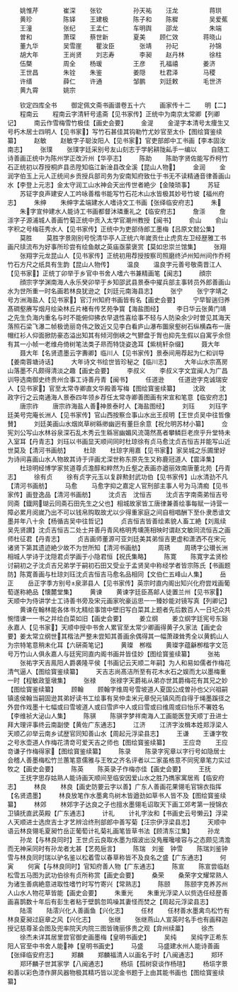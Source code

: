 <!-- { "loadSidebar": true } -->
　　姚惟芹　　　　崔深
　　张钦　　　　　孙天祐
　　汪龙　　　　　蒋珙
　　黄珍　　　　　陈铎
　　王建极　　　　陈子和
　　陈穉　　　　　吴爱蕉
　　王潼　　　　　张纪
　　王孟仁　　　　车明舆
　　邵龙　　　　　朱端
　　曽和　　　　　萧琛
　　蔡世新　　　　夏美
　　顾仁效　　　　蒋晓山
　　董九华　　　　吴雪崖
　　瞿汝臣　　　　张靖
　　孙玘　　　　　孙锦
　　胡大年　　　　王尚贤
　　刘志寿　　　　李昶
　　赵丹林　　　　徐柱
　　伍槩　　　　　周全
　　杨瑗　　　　　王彦
　　孔福禧　　　　姜济
　　王世昌　　　　朱铨
　　朱鉴　　　　　姜隠
　　杜君泽　　　　马稷
　　许缙　　　　　薛仁
　　许通　　　　　邹鹏
　　刘廷敕　　　　毛世济
　　黄九霄　　　　姚宗

　　钦定四库全书
　　御定佩文斋书画谱卷五十六
　　画家传十二
　　明【二】
　　程南云
　　程南云字清轩号逺斋【见书家传】正统中为南京太常卿【列卿记】
　　南云作雪梅雪竹极佳【画史会要】
　　金湜
　　金湜字本清号太痩生又号朽木居士四明人【见书家】写竹石甚佳其钩勒竹尤妙官至太仆【图绘寳鉴续纂】
　　赵敏
　　赵敏字子聪汝阳人【见书家】官吏部郎中工书画【李本固汝南志】
　　张璞
　　张璞字廷采别号友山刻志于学躬耕陇畆手一编以
　　自随工诗善画正统中为陈州学正改沂州【华亭志】
　　陈助
　　陈助字贤佐能写乔柯竹石正统初以荐授桐庐县丞陞知临江新淦县改全溪【昆山人物】
　　金润
　　金润字伯玉上元人正统间乡贡授兵部司务为安南知府致仕于书无不读精通音律善画山水【李登上元志】金太守润工山水神会天出传世者絶少【金陵琐事】
　　苏钲
　　苏钲字良声建安人工吟咏善楷书能写竹石花木山水皆极其妙号竹坡【福州府志】
　　朱绅
　　朱绅字孟端建水人嗜诗文工书画【张绎临安府志】
　　朱
　　朱字宣仲建水人能诗工书画都督沐璘重礼之【临安府志】
　　詹漴
　　詹漴字子源浦城人善画竹菊正统中贡入太学官潮州教授【闽书】
　　俞山
　　俞山字积之号梅荘秀水人【见书家传】正统中为吏部侍郎工墨梅【吕原文懿公集】
　　莫胜
　　莫胜字景刚别号恱清华亭人正统六年嵗贡仕止虎贲左卫经歴雅工书画尺牍流布为好事所珍尝有绘鱼献之英庙亟蒙褒赏【莫如忠崇兰馆集】
　　张翔
　　张翔字元龙昆山人【见书家传】正统初用荐授按察司照磨终泸州知州间作乔柯竹石方尺之纸具有生韵【昆山人物传】
　　温良
　　温良字元善号敬斋晋江人【见书家】正统丁卯举于乡官中书舍人嗜六书兼精画笔【闽志】
　　顔宗
　　顔宗字学渊南海人永乐癸卯举于乡知邵武县景泰中擢兵部主事转员外郎善画山水为世所重一时名画若林良犹逊之【刘廷元南海县志】
　　张宁
　　张宁字靖之号方洲海盐人【见书家】官汀州知府书画皆有名【画史会要】
　　宁早智遄归养髙磵壑赓写烟月绘染林丘片楮有传艺苑争寳【海盐图经】
　　李日华云张黄门靖之先生负海内重名与时不能俯仰拂衣早退性喜绘事不轻与人防染余少时曽见其海天落照石梁飞瀑二帧极诡丽竒伟之致近又见李白看庐山瀑布圗泉壑树石纵横森布一唐帽红衫人仰面掀防豪态溢出知其有倾河倒峡之气鬰盘于胷也抑先生假以自寓乎余但有其一小帧一老维舟倚树笔法类子昻而特饶姿逸耳【紫桃轩杂缀】
　　聂大年
　　聂大年【名贤遗墨云字夀卿】临川人【见书家传】景泰间用荐起为仁和训导【姜南蓉塘诗话】
　　大年诗文书绘世皆珍秘之【临川志】
　　大年山水宗髙房山落墨不凡颇得清淡之趣【画史会要】
　　李叔义
　　李叔义字文宜闽人为广昌训导选南御史终贵州佥事工诗善丹青【闽书】
　　任道逊
　　任道逊字克诚瑞安人【见书家】官至太常寺卿直文华殿善写梅【图绘寳鉴续纂】
　　沈政
　　沈政字行之云南通海人景泰四年领乡荐任太常寺卿善图画有宋宣和笔意【临安府志】
　　唐宗祚
　　唐宗祚海盐人善神景泰时人【海盐图经】
　　刘珏
　　刘珏字廷美号完庵长洲人【见书家传】官山西按察佥事山水出王叔明【王世贞吴中往哲像賛】
　　刘廷美画山水烟岚草树緜缈幽迥有董巨余意【祝允明苏材小纂】
　　佥宪刘公写山水林谷泉深石乱木秀云生緜宻幽媚风流蔼然髙者攀鳞巨老庶乎升堂特未入室耳【丹青志】刘珏以书画显天顺间同时杜琼徐有贞马愈沈贞吉恒吉并能写山近世莫及【清河书画舫】
　　杜琼
　　杜琼字用嘉【见书家】家吴城之乐圃里好为诗间喜画山水人物故其诗于评画尤深世称东原先生又称鹿冠道人【震泽集】
　　杜琼明经博学家贫道尊贞澹醇和粹然为丘壑之表画亦遒丽效南唐董北苑【丹青志】
　　徐有贞
　　徐有贞字元玉以复辟勲封武功伯【见书家传】山水清劲不凡【清河书画舫】
　　马愈
　　马愈字抑之嘉定人官刑部主事人号为马清痴【见书家传】画登逸品【清河书画舫】
　　沈贞吉　沈恒吉
　　沈贞吉字南斋弟恒吉号同斋【鐡网瑚云同斋石田先生之父也】相城故家皆工唐律兼善绘事每赋一诗营一障必累月阅嵗乃出不可以钱帛购取故尤以少得重家庭之间自相唱酬下至仆隶悉谙文墨并年八十余【杨循吉吴中往哲记】
　　贞吉恒吉皆善绘素貌人畜工絶【刘鳯续吴先贤讃】沈贞吉恒吉二处士并善丹青风格明秀壎箎相映时谓赵文敏同流恒吉之画师杜征君【丹青志】
　　贞吉画师董源可亚刘廷美其弟恒吉更虚和潇洒不在宋元诸贤下第其遗迹絶少故不为世所知【清河书画舫】
　　周琇
　　周琇字公瓉长洲相城人学诗于沈隠君贞学画于小隐君恒【祝氏集略】
　　陈寛
　　陈寛字孟贤检讨嗣初之子沈贞吉兄弟学于嗣初石田又受业于孟贤吴中称经学者皆宗陈氏【书画题防】陈寛善画与杜琼刘珏沈贞吉恒吉马愈名品相同【文伯仁五峰山人集】
　　岳正
　　岳正字季方别号泉漷县人【见书家传】英宗时直内阁出知兴化府尝戏画葡萄遂称絶品【懐麓堂集】
　　黄谏
　　黄谏字廷臣髙邮人徒置兰州【见书家】天顺中为侍讲学士工诗善书旁及宋元画家吮豪运思一一臻妙能对镜写真【列卿记】
　　黄谏在翰林能各体书尢精绘事馆中壁旧写白菜其上题者先后数百人一日圮众共惋惜谏一一书之并绘白菜如旧【画史会要】
　　姜立纲
　　姜立纲字廷宪号东谿永嘉人【见书家】天顺中授中书舍人累官至太常少卿画得黄子久家法【画史会要】姜太常立纲世其楷法严整未尝知其善画余偶得其一幅萧疎耸秀全以黄鹤山人为宗特笔意稍未化耳【六硏斋笔记】
　　黄璨　栁楷
　　黄璨字蕴龢栁楷字文范号万竹山人俱永嘉人与廷宪同直内阁书画并皆佳妙【图绘寳鉴续纂】
　　张祐
　　张祐字天吉鳯阳人爵袭隆平侯【书画记云天顺二年嗣】为人和易如儒者作梅花清气逼人【图绘寳鉴续纂】
　　天吉志尚髙洁所至有花木水石之娱而尢以墨梅重一时【程敏政篁墩集】
　　张禄
　　张禄字天爵祐从弟亦世其爵梅花有其兄之妙【图绘寳鉴续纂】
　　顾翰
　　顾翰字维周号雪坡道人夏国公成曽孙也父兴祖嗣镇逺侯翰当嗣固逊其弟好读书工绘事有吴仲圭米元章倪元镇风而自得于绳墨蹊径之外尝作戏墨十七幅或曰雪坡道人或曰雪庐中人或曰雪或曰维周或曰怡乐不署姓名【李维祯大泌山人集】
　　陈骐
　　陈骐字梦祥南海人工画能医登天顺丁丑进士拜大理评事终云南副使【黄佐广东通志】
　　江济
　　江济字汝楫本姓郑浮梁人天顺乙卯举云南乡试歴官同知善山水【周起元浮梁县志】
　　王谦
　　王谦字牧之号氷壶道人作梅花清竒可爱天吉之师也【图绘寳鉴续纂】
　　王应竒
　　王应竒谦子作梅得家【图绘寳鉴续纂】
　　陈录
　　陈录字宪章以字行号如隐居士会稽人善墨梅松竹兰蕙笔意儒雅与王牧之齐名评者以二家虽格意不同宪章笔力实过牧之【画史会要】
　　陈英
　　陈英录子作梅亦佳【画史会要】
　　王抚
　　王抚字思存姑熟人能诗画天顺间至临安因爱山水之胜乃擕家寓居焉【临安府志】
　　林良
　　林良【画史防要云字以善】广东人善画花果翎毛官锦衣指挥【名贤遗墨】
　　林良放笔作水墨禽鸟树木皆遒劲如草书人皆不及【图绘寳鉴续纂】
　　林郊
　　林郊字子达良之子也擅水墨翎毛诏取天下画工郊考第一授锦衣卫镇抚直武英殿【广东通志】
　　计礼
　　计礼字汝和【书画史云号懒云】浮梁人天顺进士选庶吉士才艺辨洽终刑部郎中善写菊【汪宗伊浮梁县志】
　　天顺中语云林良翎毛夏昶竹岳正葡萄计礼菊礼画笔皆草书法【顾清东江集】
　　孙龙
　　孙龙【与林良同时】王世贞云良取水墨为烟波出没鳬雁嚵唼容与之态颇见清澹而无神采同时有孙龙者尢甚【艺苑巵言】
　　陈瑞　刘鉴　钟雪
　　陈瑞刘鉴钟雪与林良同时瑞以驴名鉴以松着雪以春草称皆不及良名之盛【广东通志】
　　何寅
　　何寅【与林良同时】官知府善人物【广东通志】
　　陈宣
　　陈宣尝临赵松雪五马图为武功伯徐有贞所称赏【画史会要】
　　桑荣
　　桑荣字文耀常熟人为诸生善病絶意进取性嗜竹时写竹寄兴【常熟志】
　　陈颐
　　陈颐字克养苏州人山水人物花草皆能【画史会要】
　　朱重光
　　朱重光浮梁人以赀选任经歴善画喜鹊数十年后有彭生者粘于壁鹊忽鸣噪其妻怪而焚之【周起元浮梁县志】
　　陆澐
　　陆澐兴化人善画鱼【兴化志】
　　任材
　　任材善水墨禽鸟松竹有林良夏昶过庭章之风【兴化志】
　　张继
　　张继燕山人宣英时名手也有画释迦授记慈尊圣会图及兜率院天内院三图皆瑰丽侈贵之观【弇州续藁】
　　徐杰
　　徐杰未详其居里尝官御史画墨梅【皇明书画史】
　　吴纯
　　吴纯字正希东阳人官至中书舍人能神【皇明书画史】
　　马盛
　　马盛建水州人能诗善画【张绎临安府志】
　　郑麟
　　郑麟福清人以画名于时【八闽通志】
　　郑环
　　郑环麟子世其家学【八闽通志】
　　杨埙【孤树裒谈作杨瑄】
　　杨埙字景和善以彩色漆作屏风器物极其精巧皆以泥金书题于上由其能书画也【图绘寳鉴续纂】
